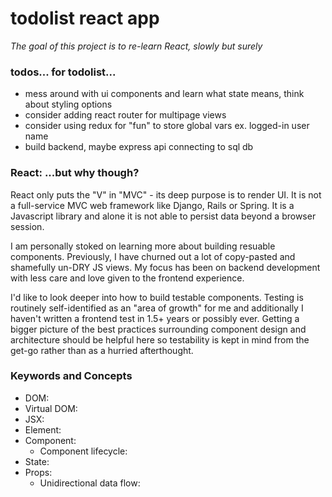 # todolist react app
_The goal of this project is to re-learn React, slowly but surely_

### todos... for todolist...
* mess around with ui components and learn what state means, think about styling options
* consider adding react router for multipage views
* consider using redux for "fun" to store global vars ex. logged-in user name 
* build backend, maybe express api connecting to sql db 

### React: ...but why though?
React only puts the "V" in "MVC" - its deep purpose is to render UI. It is not a full-service MVC web framework like Django, Rails or Spring. It is a Javascript library and alone it is not able to persist data beyond a browser session. 

I am personally stoked on learning more about building resuable components. Previously, I have churned out a lot of copy-pasted and shamefully un-DRY JS views. My focus has been on backend development with less care and love given to the frontend experience.

I'd like to look deeper into how to build testable components. Testing is routinely self-identified as an "area of growth" for me and additionally I haven't written a frontend test in 1.5+ years or possibly ever. Getting a bigger picture of the best practices surrounding component design and architecture should be helpful here so testability is kept in mind from the get-go rather than as a hurried afterthought. 

### Keywords and Concepts
* DOM: 
* Virtual DOM: 
* JSX:
* Element:
* Component:
  * Component lifecycle:
* State:  
* Props: 
  * Unidirectional data flow:
